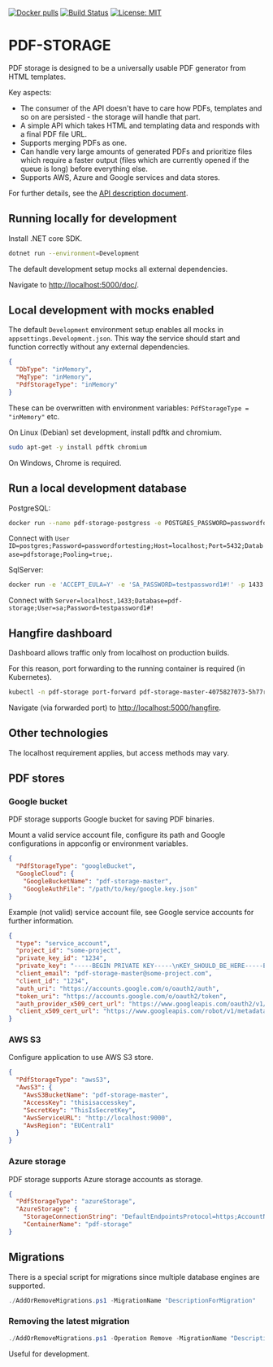 [![Docker pulls](https://img.shields.io/docker/pulls/ptcos/pdf-storage.svg)](https://hub.docker.com/r/ptcos/pdf-storage/)
[![Build Status](https://jenkins.protacon.cloud/buildStatus/icon?job=www.github.com/pdf-storage/master)](https://jenkins.protacon.cloud/job/www.github.com/job/pdf-storage/job/master/)
[![License: MIT](https://img.shields.io/badge/License-MIT-yellow.svg)](https://opensource.org/licenses/MIT)

# PDF-STORAGE

PDF storage is designed to be a universally usable PDF generator from HTML templates.

Key aspects:

- The consumer of the API doesn't have to care how PDFs, templates and so on are persisted - 
  the storage will handle that part.
- A simple API which takes HTML and templating data and responds with
  a final PDF file URL.
- Supports merging PDFs as one.
- Can handle very large amounts of generated PDFs and prioritize files which require
  a faster output (files which are currently opened if the queue is long) before everything else.
- Supports AWS, Azure and Google services and data stores.

For further details, see the [API description document](ApiDescription.md).

## Running locally for development

Install .NET core SDK.

```bash
dotnet run --environment=Development
```

The default development setup mocks all external dependencies.

Navigate to [http://localhost:5000/doc/](http://localhost:5000/doc/).

## Local development with mocks enabled

The default `Development` environment setup enables all mocks in `appsettings.Development.json`.
This way the service should start and function correctly without any external dependencies.

```json
{
  "DbType": "inMemory",
  "MqType": "inMemory",
  "PdfStorageType": "inMemory"
}
```

These can be overwritten with environment variables: `PdfStorageType = "inMemory"` etc.

On Linux (Debian) set development, install pdftk and chromium.

```bash
sudo apt-get -y install pdftk chromium
```

On Windows, Chrome is required.

## Run a local development database

PostgreSQL:

```bash
docker run --name pdf-storage-postgress -e POSTGRES_PASSWORD=passwordfortesting -it -p 5432:5432 postgres
```

Connect with `User ID=postgres;Password=passwordfortesting;Host=localhost;Port=5432;Database=pdfstorage;Pooling=true;`.

SqlServer:

```bash
docker run -e 'ACCEPT_EULA=Y' -e 'SA_PASSWORD=testpassword1#!' -p 1433:1433 --name sql1 -d mcr.microsoft.com/mssql/server:2017-latest
```

Connect with `Server=localhost,1433;Database=pdf-storage;User=sa;Password=testpassword1#!`

## Hangfire dashboard

Dashboard allows traffic only from localhost on production builds.

For this reason, port forwarding to the running container is required (in Kubernetes).

```bash
kubectl -n pdf-storage port-forward pdf-storage-master-4075827073-5h77r 5000
```

Navigate (via forwarded port) to [http://localhost:5000/hangfire](http://localhost:5000/hangfire).

## Other technologies

The localhost requirement applies, but access methods may vary.

## PDF stores

### Google bucket

PDF storage supports Google bucket for saving PDF binaries.

Mount a valid service account file, configure its path and Google configurations in appconfig or environment variables.

```json
{
  "PdfStorageType": "googleBucket",
  "GoogleCloud": {
    "GoogleBucketName": "pdf-storage-master",
    "GoogleAuthFile": "/path/to/key/google.key.json"
}
```

Example (not valid) service account file, see Google service accounts for further information.

```json
{
  "type": "service_account",
  "project_id": "some-project",
  "private_key_id": "1234",
  "private_key": "-----BEGIN PRIVATE KEY-----\nKEY_SHOULD_BE_HERE-----END PRIVATE KEY-----\n",
  "client_email": "pdf-storage-master@some-project.com",
  "client_id": "1234",
  "auth_uri": "https://accounts.google.com/o/oauth2/auth",
  "token_uri": "https://accounts.google.com/o/oauth2/token",
  "auth_provider_x509_cert_url": "https://www.googleapis.com/oauth2/v1/certs",
  "client_x509_cert_url": "https://www.googleapis.com/robot/v1/metadata/x509/pdf-storage-master%40some-project.some-project.com"
}
```

### AWS S3

Configure application to use AWS S3 store.

```json
{
  "PdfStorageType": "awsS3",
  "AwsS3": {
    "AwsS3BucketName": "pdf-storage-master",
    "AccessKey": "thisisaccesskey",
    "SecretKey": "ThisIsSecretKey",
    "AwsServiceURL": "http://localhost:9000",
    "AwsRegion": "EUCentral1"
  }
}
```

### Azure storage

PDF storage supports Azure storage accounts as storage.

```json
{
  "PdfStorageType": "azureStorage",
  "AzureStorage": {
    "StorageConnectionString": "DefaultEndpointsProtocol=https;AccountName=[your_account];AccountKey=[your_key];EndpointSuffix=core.windows.net",
    "ContainerName": "pdf-storage"
}
```

## Migrations

There is a special script for migrations since multiple database engines are supported.

```powershell
./AddOrRemoveMigrations.ps1 -MigrationName "DescriptionForMigration"
```

### Removing the latest migration

```powershell
./AddOrRemoveMigrations.ps1 -Operation Remove -MigrationName "DescriptionForMigration"
```

Useful for development.